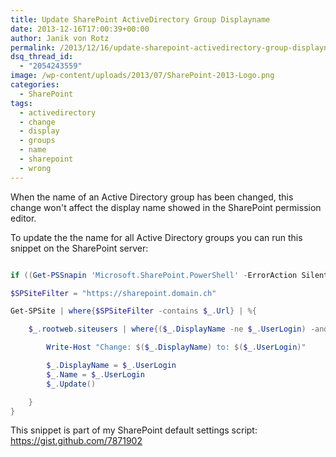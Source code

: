 ```yaml
---
title: Update SharePoint ActiveDirectory Group Displayname
date: 2013-12-16T17:00:39+00:00
author: Janik von Rotz
permalink: /2013/12/16/update-sharepoint-activedirectory-group-displayname/
dsq_thread_id:
  - "2054243559"
image: /wp-content/uploads/2013/07/SharePoint-2013-Logo.png
categories:
  - SharePoint
tags:
  - activedirectory
  - change
  - display
  - groups
  - name
  - sharepoint
  - wrong
---
```

When the name of an Active Directory group has been changed, this change won't affect the display name showed in the SharePoint permission editor.

To update the the name for all Active Directory groups you can run this snippet on the SharePoint server:

<!--more-->

```powershell

if ((Get-PSSnapin 'Microsoft.SharePoint.PowerShell' -ErrorAction SilentlyContinue) -eq $null){Add-PSSnapin 'Microsoft.SharePoint.PowerShell'}

$SPSiteFilter = "https://sharepoint.domain.ch"

Get-SPSite | where{$SPSiteFilter -contains $_.Url} | %{

    $_.rootweb.siteusers | where{($_.DisplayName -ne $_.UserLogin) -and $_.IsDomainGroup} | %{

        Write-Host "Change: $($_.DisplayName) to: $($_.UserLogin)"

        $_.DisplayName = $_.UserLogin
        $_.Name = $_.UserLogin
        $_.Update()

    }
}
```

This snippet is part of my SharePoint default settings script: <a href="https://gist.github.com/7871902">https://gist.github.com/7871902</a>